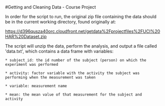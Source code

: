 #Getting and Cleaning Data - Course Project


In order for the script to run, the original zip file containing the data should be in the current working directory, found originally at:

https://d396qusza40orc.cloudfront.net/getdata%2Fprojectfiles%2FUCI%20HAR%20Dataset.zip 

The script will unzip the data, perform the analysis, and output a file called 'data.txt', which contains a data frame with variables:

	* subject_id: the id number of the subject (person) on which the experiment was performed

	* activity: factor variable with the activity the subject was performing when the measurement was taken

	* variable: measurement name

	* mean: the mean value of that measurement for the subject and activity